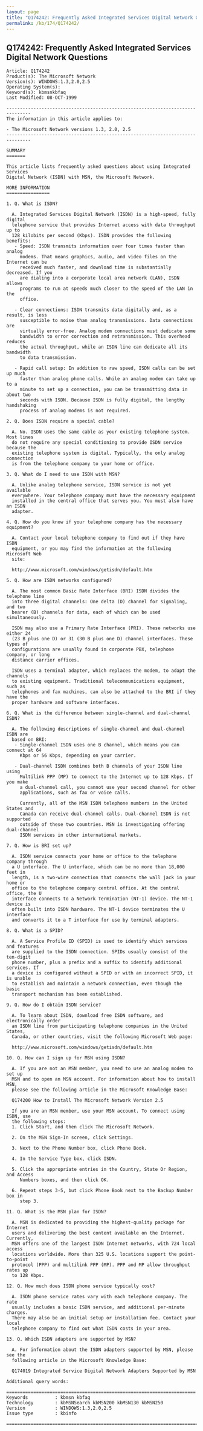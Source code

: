 ```yaml
---
layout: page
title: "Q174242: Frequently Asked Integrated Services Digital Network Questions"
permalink: /kb/174/Q174242/
---
```


## Q174242: Frequently Asked Integrated Services Digital Network Questions

	Article: Q174242
	Product(s): The Microsoft Network
	Version(s): WINDOWS:1.3,2.0,2.5
	Operating System(s): 
	Keyword(s): kbmsnkbfaq
	Last Modified: 08-OCT-1999
	
	-------------------------------------------------------------------------------
	The information in this article applies to:
	
	- The Microsoft Network versions 1.3, 2.0, 2.5 
	-------------------------------------------------------------------------------
	
	SUMMARY
	=======
	
	This article lists frequently asked questions about using Integrated Services
	Digital Network (ISDN) with MSN, the Microsoft Network.
	
	MORE INFORMATION
	================
	
	1. Q. What is ISDN?
	
	  A. Integrated Services Digital Network (ISDN) is a high-speed, fully digital
	  telephone service that provides Internet access with data throughput up to
	  128 kilobits per second (Kbps). ISDN provides the following benefits:
	   - Speed: ISDN transmits information over four times faster than analog
	     modems. That means graphics, audio, and video files on the Internet can be
	     received much faster, and download time is substantially decreased. If you
	     are dialing into a corporate local area network (LAN), ISDN allows
	     programs to run at speeds much closer to the speed of the LAN in the
	     office.
	
	   - Clear connections: ISDN transmits data digitally and, as a result, is less
	     susceptible to noise than analog transmissions. Data connections are
	     virtually error-free. Analog modem connections must dedicate some
	     bandwidth to error correction and retransmission. This overhead reduces
	     the actual throughput, while an ISDN line can dedicate all its bandwidth
	     to data transmission.
	
	   - Rapid call setup: In addition to raw speed, ISDN calls can be set up much
	     faster than analog phone calls. While an analog modem can take up to a
	     minute to set up a connection, you can be transmitting data in about two
	     seconds with ISDN. Because ISDN is fully digital, the lengthy handshaking
	     process of analog modems is not required.
	
	2. Q. Does ISDN require a special cable?
	
	  A. No. ISDN uses the same cable as your existing telephone system. Most lines
	  do not require any special conditioning to provide ISDN service because the
	  existing telephone system is digital. Typically, the only analog connection
	  is from the telephone company to your home or office.
	
	3. Q. What do I need to use ISDN with MSN?
	
	  A. Unlike analog telephone service, ISDN service is not yet available
	  everywhere. Your telephone company must have the necessary equipment
	  installed in the central office that serves you. You must also have an ISDN
	  adapter.
	
	4. Q. How do you know if your telephone company has the necessary equipment?
	
	  A. Contact your local telephone company to find out if they have ISDN
	  equipment, or you may find the information at the following Microsoft Web
	  site:
	
	  http://www.microsoft.com/windows/getisdn/default.htm
	
	5. Q. How are ISDN networks configured?
	
	  A. The most common Basic Rate Interface (BRI) ISDN divides the telephone line
	  into three digital channels: One delta (D) channel for signaling, and two
	  bearer (B) channels for data, each of which can be used simultaneously.
	
	  ISDN may also use a Primary Rate Interface (PRI). These networks use either 24
	  (23 B plus one D) or 31 (30 B plus one D) channel interfaces. These types of
	  configurations are usually found in corporate PBX, telephone company, or long
	  distance carrier offices.
	
	  ISDN uses a terminal adapter, which replaces the modem, to adapt the channels
	  to existing equipment. Traditional telecommunications equipment, such as
	  telephones and fax machines, can also be attached to the BRI if they have the
	  proper hardware and software interfaces.
	
	6. Q. What is the difference between single-channel and dual-channel ISDN?
	
	  A. The following descriptions of single-channel and dual-channel ISDN are
	  based on BRI:
	   - Single-channel ISDN uses one B channel, which means you can connect at 64
	     Kbps or 56 Kbps, depending on your carrier.
	
	   - Dual-channel ISDN combines both B channels of your ISDN line using
	     Multilink PPP (MP) to connect to the Internet up to 128 Kbps. If you make
	     a dual-channel call, you cannot use your second channel for other
	     applications, such as fax or voice calls.
	
	     Currently, all of the MSN ISDN telephone numbers in the United States and
	     Canada can receive dual-channel calls. Dual-channel ISDN is not supported
	     outside of these two countries. MSN is investigating offering dual-channel
	     ISDN services in other international markets.
	
	7. Q. How is BRI set up?
	
	  A. ISDN service connects your home or office to the telephone company through
	  a U interface. The U interface, which can be no more than 18,000 feet in
	  length, is a two-wire connection that connects the wall jack in your home or
	  office to the telephone company central office. At the central office, the U
	  interface connects to a Network Termination (NT-1) device. The NT-1 device is
	  often built into ISDN hardware. The NT-1 device terminates the U interface
	  and converts it to a T interface for use by terminal adapters.
	
	8. Q. What is a SPID?
	
	  A. A Service Profile ID (SPID) is used to identify which services and features
	  are supplied to the ISDN connection. SPIDs usually consist of the ten-digit
	  phone number, plus a prefix and a suffix to identify additional services. If
	  a device is configured without a SPID or with an incorrect SPID, it is unable
	  to establish and maintain a network connection, even though the basic
	  transport mechanism has been established.
	
	9. Q. How do I obtain ISDN service?
	
	  A. To learn about ISDN, download free ISDN software, and electronically order
	  an ISDN line from participating telephone companies in the United States,
	  Canada, or other countries, visit the following Microsoft Web page:
	
	  http://www.microsoft.com/windows/getisdn/default.htm
	
	10. Q. How can I sign up for MSN using ISDN?
	
	  A. If you are not an MSN member, you need to use an analog modem to set up
	  MSN and to open an MSN account. For information about how to install MSN,
	  please see the following article in the Microsoft Knowledge Base:
	
	  Q174200 How to Install The Microsoft Network Version 2.5
	
	  If you are an MSN member, use your MSN account. To connect using ISDN, use
	  the following steps:
	  1. Click Start, and then click The Microsoft Network.
	
	  2. On the MSN Sign-In screen, click Settings.
	
	  3. Next to the Phone Number box, click Phone Book.
	
	  4. In the Service Type box, click ISDN.
	
	  5. Click the appropriate entries in the Country, State Or Region, and Access
	     Numbers boxes, and then click OK.
	
	  6. Repeat steps 3-5, but click Phone Book next to the Backup Number box in
	     step 3.
	
	11. Q. What is the MSN plan for ISDN?
	
	  A. MSN is dedicated to providing the highest-quality package for Internet
	  users and delivering the best content available on the Internet. Currently,
	  MSN offers one of the largest ISDN Internet networks, with 724 local access
	  locations worldwide. More than 325 U.S. locations support the point-to-point
	  protocol (PPP) and multilink PPP (MP). PPP and MP allow throughput rates up
	  to 128 Kbps.
	
	12. Q. How much does ISDN phone service typically cost?
	
	  A. ISDN phone service rates vary with each telephone company. The rate
	  usually includes a basic ISDN service, and additional per-minute charges.
	  There may also be an initial setup or installation fee. Contact your local
	  telephone company to find out what ISDN costs in your area.
	
	13. Q. Which ISDN adapters are supported by MSN?
	
	  A. For information about the ISDN adapters supported by MSN, please see the
	  following article in the Microsoft Knowledge Base:
	
	  Q174019 Integrated Service Digital Network Adapters Supported by MSN
	
	Additional query words:
	
	======================================================================
	Keywords          : kbmsn kbfaq
	Technology        : kbMSNSearch kbMSN200 kbMSN130 kbMSN250
	Version           : WINDOWS:1.3,2.0,2.5
	Issue type        : kbinfo
	
	=============================================================================
	

